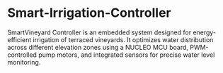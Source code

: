 # Smart-Irrigation-Controller
SmartVineyard Controller is an embedded system designed for energy-efficient irrigation of terraced vineyards. It optimizes water distribution across different elevation zones using a NUCLEO MCU board, PWM-controlled pump motors, and integrated sensors for precise water level monitoring.
